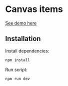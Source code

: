 # Canvas items

[See demo here](https://canvas-items.vercel.app)

## Installation

Install dependencies:

```bash
npm install
```

Run script:

```bash
npm run dev
```
